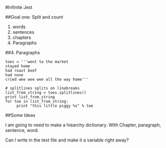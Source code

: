 #Infinite Jest

##Goal one:  Split and count

1. words
2. sentences
3. chapters
4. Paragraphs

##4. Paragraphs

    toes = '''went to the market
    stayed home
    had roast beef
    had none
    cried wee wee wee all the way home'''
     
    # splitlines splits on linebreaks
    list_from_string = toes.splitlines()
    print list_from_string
    for toe in list_from_string:
         print "this little piggy %s" % toe


##Some Ideas

I am going to need to make a hiearchy dictionary.  With Chapter, paragraph, sentence, word.  

Can I write in the text file and make it a variable right away?  
